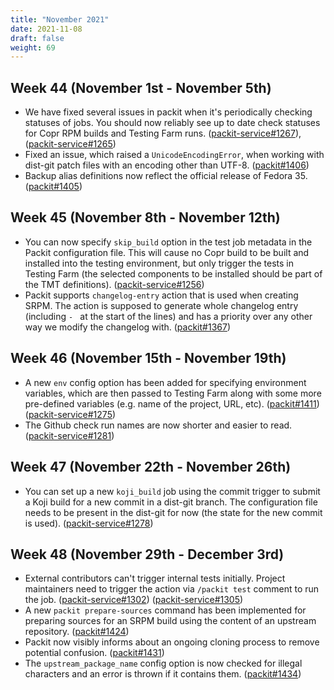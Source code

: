 ```yaml
---
title: "November 2021"
date: 2021-11-08
draft: false
weight: 69
---
```


## Week 44 (November 1st - November 5th)

- We have fixed several issues in packit when it's periodically checking
  statuses of jobs. You should now reliably see up to date check statuses for
  Copr RPM builds and Testing Farm runs.
  ([packit-service#1267](https://github.com/packit/packit-service/pull/1267)),
  ([packit-service#1265](https://github.com/packit/packit-service/pull/1265))
- Fixed an issue, which raised a `UnicodeEncodingError`, when working with
  dist-git patch files with an encoding other than UTF-8.
  ([packit#1406](https://github.com/packit/packit/pull/1406))
- Backup alias definitions now reflect the official release of Fedora 35.
  ([packit#1405](https://github.com/packit/packit/pull/1405))

## Week 45 (November 8th - November 12th)

- You can now specify `skip_build` option in the test job metadata in the
  Packit configuration file. This will cause no Copr build to be built and
  installed into the testing environment, but only trigger the tests in
  Testing Farm (the selected components to be installed should be part of the
  TMT definitions).
  ([packit-service#1256](https://github.com/packit/packit-service/pull/1256))
- Packit supports `changelog-entry` action that is used when creating SRPM.
  The action is supposed to generate whole changelog entry (including `- ` at
  the start of the lines) and has a priority over any other way we modify the
  changelog with. ([packit#1367](https://github.com/packit/packit/pull/1367))

## Week 46 (November 15th - November 19th)

- A new `env` config option has been added for specifying environment variables,
  which are then passed to Testing Farm along with some more pre-defined
  variables (e.g. name of the project, URL, etc).
  ([packit#1411](https://github.com/packit/packit/pull/1411))
  ([packit-service#1275](https://github.com/packit/packit-service/pull/1275))
- The Github check run names are now shorter and easier to read.
  ([packit-service#1281](https://github.com/packit/packit-service/pull/1281))

## Week 47 (November 22th - November 26th)

- You can set up a new `koji_build` job using the commit trigger to submit a
  Koji build for a new commit in a dist-git branch. The configuration file
  needs to be present in the dist-git for now
  (the state for the new commit is used).
  ([packit-service#1278](https://github.com/packit/packit-service/pull/1278))

## Week 48 (November 29th - December 3rd)

- External contributors can't trigger internal tests initially. Project
  maintainers need to trigger the action via `/packit test` comment to run
  the job.
  ([packit-service#1302](https://github.com/packit/packit-service/pull/1302))
  ([packit-service#1305](https://github.com/packit/packit-service/pull/1305))
- A new `packit prepare-sources` command has been implemented for preparing
  sources for an SRPM build using the content of an upstream repository.
  ([packit#1424](https://github.com/packit/packit/pull/1424))
- Packit now visibly informs about an ongoing cloning process to remove
  potential confusion.
  ([packit#1431](https://github.com/packit/packit/pull/1431))
- The `upstream_package_name` config option is now checked for illegal
  characters and an error is thrown if it contains them.
  ([packit#1434](https://github.com/packit/packit/pull/1434))
